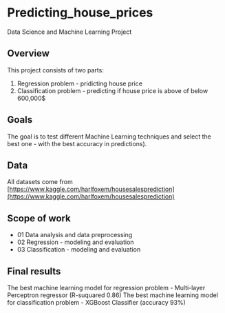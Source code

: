 # Predicting_house_prices
Data Science and Machine Learning Project

## Overview
This project consists of two parts:
1. Regression problem - pridicting house price
2. Classification problem - predicting if house price is above of below 600,000$

## Goals
The goal is to test different Machine Learning techniques and select the best one - with the best accuracy in predictions).

## Data
All datasets come from [https://www.kaggle.com/harlfoxem/housesalesprediction](https://www.kaggle.com/harlfoxem/housesalesprediction)

## Scope of work
* 01 Data analysis and data preprocessing
* 02 Regression - modeling and evaluation
* 03 Classification - modeling and evaluation

## Final results
The best machine learning model for regression problem - Multi-layer Perceptron regressor (R-suquared 0.86)
The best machine learning model for classification problem - XGBoost Classifier (accuracy 93%)